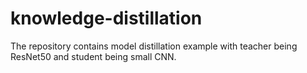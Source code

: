 # knowledge-distillation

The repository contains model distillation example with teacher being ResNet50 and student being small CNN.
